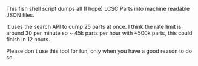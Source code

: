 This fish shell script dumps all (I hope) LCSC Parts into machine readable JSON files.

It uses the search API to dump 25 parts at once. I think the rate limit is around 30 per minute so ~ 45k parts per hour with ~500k parts, this could finish in 12 hours.

Please don't use this tool for fun, only when you have a good reason to do so.
